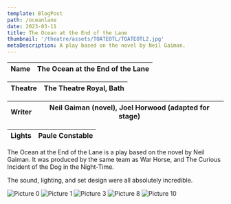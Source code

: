 ```yaml
---
template: BlogPost
path: /oceanlane
date: 2023-03-11
title: The Ocean at the End of the Lane
thumbnail: '/theatre/assets/TOATEOTL/TOATEOTL2.jpg'
metaDescription: A play based on the novel by Neil Gaiman.
---
```


| **Name**   | The Ocean at the End of the Lane                      |
|------------|-------------------------------------------------------|

| **Theatre**| The Theatre Royal, Bath                               |
|------------|-------------------------------------------------------|

| **Writer** | Neil Gaiman (novel), Joel Horwood (adapted for stage) |
|------------|-------------------------------------------------------|

| **Lights** |      Paule Constable                                  |
|------------|-------------------------------------------------------|


The Ocean at the End of the Lane is a play based on the novel by Neil Gaiman. 
It was produced by the same team as War Horse, and The Curious Incident of the Dog in the Night-Time.

The sound, lighting, and set design were all absolutely incredible.

![Picture 0](/theatre/assets/TOATEOTL/TOATEOTL0.jpg)
![Picture 1](/theatre/assets/TOATEOTL/TOATEOTL1.jpg)
![Picture 3](/theatre/assets/TOATEOTL/TOATEOTL3.jpg)
![Picture 8](/theatre/assets/TOATEOTL/TOATEOTL8.jpg)
![Picture 10](/theatre/assets/TOATEOTL/TOATEOTL10.jpg)